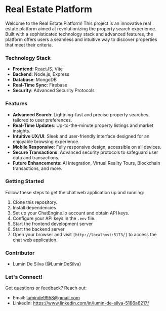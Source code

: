 # Real Estate Platform

Welcome to the Real Estate Platform! This project is an innovative real estate platform aimed at revolutionizing the property search experience. Built with a sophisticated technology stack and advanced features, the platform offers users a seamless and intuitive way to discover properties that meet their criteria.

### Technology Stack
- **Frontend**: ReactJS, Vite
- **Backend**: Node.js, Express
- **Database**: MongoDB
- **Real-Time Sync**: Firebase
- **Security**: Advanced Security Protocols
  
### Features
- **Advanced Search**: Lightning-fast and precise property searches tailored to user preferences.
- **Real-Time Updates**: Up-to-the-minute property listings and market insights.
- **Intuitive UX/UI**: Sleek and user-friendly interface designed for an enjoyable browsing experience.
- **Mobile Responsive**: Fully responsive design, accessible on all devices.
- **Secure Transactions**: Advanced security protocols to safeguard user data and transactions.
- **Future Enhancements**: AI integration, Virtual Reality Tours, Blockchain transactions, and more.

### Getting Started
Follow these steps to get the chat web application up and running:
1. Clone this repository.
2. Install dependencies
3. Set up your ChatEngine.io account and obtain API keys.
4. Configure your API keys in the `.env` file.
5. Start the frontend development server
6. Start the backend server
7. Open your browser and visit `[http://localhost:5173/]` to access the chat web application.

### Contributor
- Lumin De Silva (@LuminDeSilva)

### Let's Connect!
Got questions or feedback? Reach out:
- Email: luminde9958@gmail.com
- LinkedIn: https://www.linkedin.com/in/lumin-de-silva-5186a6217/
